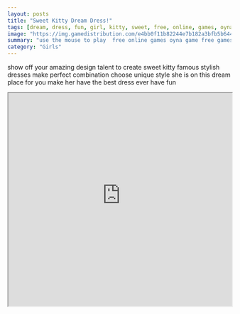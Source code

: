 ```yaml
---
layout: posts
title: "Sweet Kitty Dream Dress!"
tags: [dream, dress, fun, girl, kitty, sweet, free, online, games, oyna, game, free, games, play, play, games]
image: "https://img.gamedistribution.com/e4bb0f11b82244e7b182a3bfb5b6442a.jpg"
summary: "use the mouse to play  free online games oyna game free games play play games"
category: "Girls"
---
```


show off your amazing design talent to create sweet kitty famous stylish dresses make perfect combination choose unique style she is on this dream place for you make her have the best dress ever have fun

<iframe width="100%" height="480px;" src="https://html5.gamedistribution.com/e4bb0f11b82244e7b182a3bfb5b6442a/"></iframe>